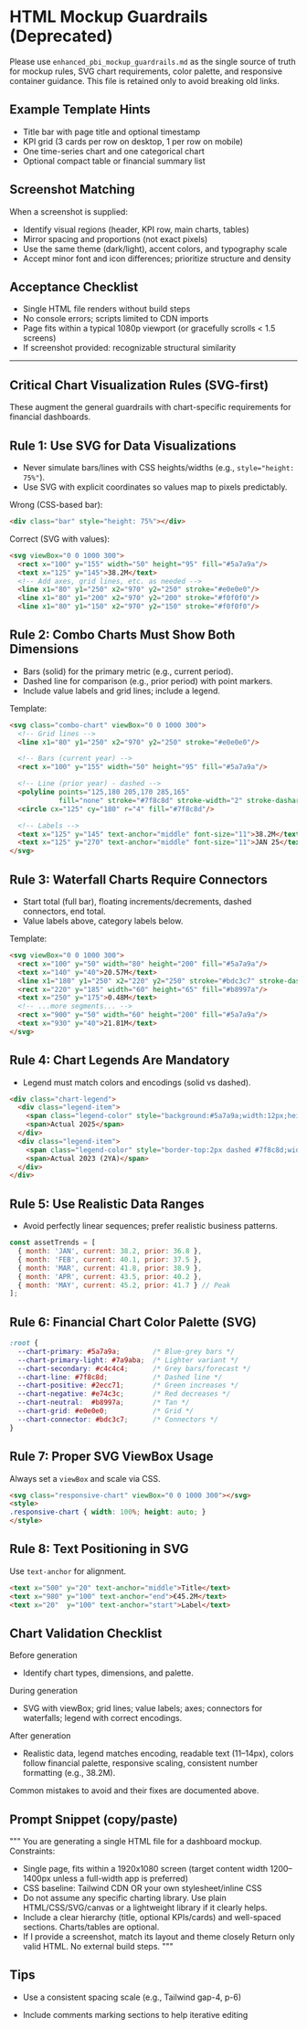 <!-- Deprecated pointer: The canonical mockup/visualization guardrails live in enhanced_pbi_mockup_guardrails.md at the repository root. -->
# HTML Mockup Guardrails (Deprecated)

Please use `enhanced_pbi_mockup_guardrails.md` as the single source of truth for mockup rules, SVG chart requirements, color palette, and responsive container guidance. This file is retained only to avoid breaking old links.

## Example Template Hints

- Title bar with page title and optional timestamp
- KPI grid (3 cards per row on desktop, 1 per row on mobile)
- One time-series chart and one categorical chart
- Optional compact table or financial summary list

## Screenshot Matching

When a screenshot is supplied:

- Identify visual regions (header, KPI row, main charts, tables)
- Mirror spacing and proportions (not exact pixels)
- Use the same theme (dark/light), accent colors, and typography scale
- Accept minor font and icon differences; prioritize structure and density

## Acceptance Checklist

- Single HTML file renders without build steps
- No console errors; scripts limited to CDN imports
- Page fits within a typical 1080p viewport (or gracefully scrolls < 1.5 screens)
- If screenshot provided: recognizable structural similarity

---

## Critical Chart Visualization Rules (SVG-first)

These augment the general guardrails with chart-specific requirements for financial dashboards.

## Rule 1: Use SVG for Data Visualizations

- Never simulate bars/lines with CSS heights/widths (e.g., `style="height: 75%"`).
- Use SVG with explicit coordinates so values map to pixels predictably.

Wrong (CSS-based bar):

```html
<div class="bar" style="height: 75%"></div>
```

Correct (SVG with values):

```html
<svg viewBox="0 0 1000 300">
  <rect x="100" y="155" width="50" height="95" fill="#5a7a9a"/>
  <text x="125" y="145">38.2M</text>
  <!-- Add axes, grid lines, etc. as needed -->
  <line x1="80" y1="250" x2="970" y2="250" stroke="#e0e0e0"/>
  <line x1="80" y1="200" x2="970" y2="200" stroke="#f0f0f0"/>
  <line x1="80" y1="150" x2="970" y2="150" stroke="#f0f0f0"/>
```

## Rule 2: Combo Charts Must Show Both Dimensions

- Bars (solid) for the primary metric (e.g., current period).
- Dashed line for comparison (e.g., prior period) with point markers.
- Include value labels and grid lines; include a legend.

Template:

```html
<svg class="combo-chart" viewBox="0 0 1000 300">
  <!-- Grid lines -->
  <line x1="80" y1="250" x2="970" y2="250" stroke="#e0e0e0"/>

  <!-- Bars (current year) -->
  <rect x="100" y="155" width="50" height="95" fill="#5a7a9a"/>

  <!-- Line (prior year) - dashed -->
  <polyline points="125,180 205,170 285,165"
            fill="none" stroke="#7f8c8d" stroke-width="2" stroke-dasharray="5,5"/>
  <circle cx="125" cy="180" r="4" fill="#7f8c8d"/>

  <!-- Labels -->
  <text x="125" y="145" text-anchor="middle" font-size="11">38.2M</text>
  <text x="125" y="270" text-anchor="middle" font-size="11">JAN 25</text>
</svg>
```

## Rule 3: Waterfall Charts Require Connectors

- Start total (full bar), floating increments/decrements, dashed connectors, end total.
- Value labels above, category labels below.

Template:

```html
<svg viewBox="0 0 1000 300">
  <rect x="100" y="50" width="80" height="200" fill="#5a7a9a"/>
  <text x="140" y="40">20.57M</text>
  <line x1="180" y1="250" x2="220" y2="250" stroke="#bdc3c7" stroke-dasharray="3,3"/>
  <rect x="220" y="185" width="60" height="65" fill="#b8997a"/>
  <text x="250" y="175">0.48M</text>
  <!-- ...more segments... -->
  <rect x="900" y="50" width="60" height="200" fill="#5a7a9a"/>
  <text x="930" y="40">21.81M</text>
</svg>
```

## Rule 4: Chart Legends Are Mandatory

- Legend must match colors and encodings (solid vs dashed).

```html
<div class="chart-legend">
  <div class="legend-item">
    <span class="legend-color" style="background:#5a7a9a;width:12px;height:12px;display:inline-block;border-radius:2px"></span>
    <span>Actual 2025</span>
  </div>
  <div class="legend-item">
    <span class="legend-color" style="border-top:2px dashed #7f8c8d;width:16px;display:inline-block;vertical-align:middle"></span>
    <span>Actual 2023 (2YA)</span>
  </div>
</div>
```

## Rule 5: Use Realistic Data Ranges

- Avoid perfectly linear sequences; prefer realistic business patterns.

```javascript
const assetTrends = [
  { month: 'JAN', current: 38.2, prior: 36.8 },
  { month: 'FEB', current: 40.1, prior: 37.5 },
  { month: 'MAR', current: 41.8, prior: 38.9 },
  { month: 'APR', current: 43.5, prior: 40.2 },
  { month: 'MAY', current: 45.2, prior: 41.7 } // Peak
];
```

## Rule 6: Financial Chart Color Palette (SVG)

```css
:root {
  --chart-primary: #5a7a9a;        /* Blue-grey bars */
  --chart-primary-light: #7a9aba;  /* Lighter variant */
  --chart-secondary: #c4c4c4;      /* Grey bars/forecast */
  --chart-line: #7f8c8d;           /* Dashed line */
  --chart-positive: #2ecc71;       /* Green increases */
  --chart-negative: #e74c3c;       /* Red decreases */
  --chart-neutral:  #b8997a;       /* Tan */
  --chart-grid: #e0e0e0;           /* Grid */
  --chart-connector: #bdc3c7;      /* Connectors */
}
```

## Rule 7: Proper SVG ViewBox Usage

Always set a `viewBox` and scale via CSS.

```html
<svg class="responsive-chart" viewBox="0 0 1000 300"></svg>
<style>
.responsive-chart { width: 100%; height: auto; }
</style>
```

## Rule 8: Text Positioning in SVG

Use `text-anchor` for alignment.

```html
<text x="500" y="20" text-anchor="middle">Title</text>
<text x="980" y="100" text-anchor="end">€45.2M</text>
<text x="20"  y="100" text-anchor="start">Label</text>
```

## Chart Validation Checklist

Before generation

- Identify chart types, dimensions, and palette.

During generation

- SVG with viewBox; grid lines; value labels; axes; connectors for waterfalls; legend with correct encodings.

After generation

- Realistic data, legend matches encoding, readable text (11–14px), colors follow financial palette, responsive scaling, consistent number formatting (e.g., 38.2M).

Common mistakes to avoid and their fixes are documented above.

## Prompt Snippet (copy/paste)

"""
You are generating a single HTML file for a dashboard mockup. Constraints:

- Single page, fits within a 1920x1080 screen (target content width 1200–1400px unless a full-width app is preferred)
- CSS baseline: Tailwind CDN OR your own stylesheet/inline CSS
- Do not assume any specific charting library. Use plain HTML/CSS/SVG/canvas or a lightweight library if it clearly helps.
- Include a clear hierarchy (title, optional KPIs/cards) and well-spaced sections. Charts/tables are optional.
- If I provide a screenshot, match its layout and theme closely
Return only valid HTML. No external build steps.
"""

## Tips

- Use a consistent spacing scale (e.g., Tailwind gap-4, p-6)

- Include comments marking sections to help iterative editing
